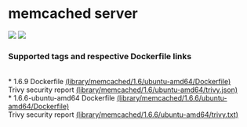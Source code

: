 # memcached server
[![](https://images.microbadger.com/badges/image/antonchernik/memcached.svg)](https://microbadger.com/images/antonchernik/memcached)
[![](https://images.microbadger.com/badges/version/antonchernik/memcached.svg)](https://microbadger.com/images/antonchernik/memcached)
### Supported tags and respective Dockerfile links
<br/>* 1.6.9 Dockerfile [(library/memcached/1.6/ubuntu-amd64/Dockerfile)](https://github.com/antonchernik/docker/blob/memcached-1.6.9-ubuntu-amd64/library/memcached/1.6/ubuntu-amd64/Dockerfile)<br />Trivy security report [(library/memcached/1.6/ubuntu-amd64/trivy.json)](https://github.com/antonchernik/docker/blob/memcached-1.6.9-ubuntu-amd64/library/memcached/1.6/ubuntu-amd64/trivy.json)<br />* 1.6.6-ubuntu-amd64 Dockerfile [(library/memcached/1.6.6/ubuntu-amd64/Dockerfile)](https://github.com/antonchernik/docker/blob/memcached-v1.6.6/library/memcached/1.6.6/ubuntu-amd64/Dockerfile)<br />Trivy security report [(library/memcached/1.6.6/ubuntu-amd64/trivy.txt)](https://github.com/antonchernik/docker/blob/memcached-v1.6.6/library/memcached/1.6.6/ubuntu-amd64/trivy.txt)<br />